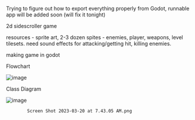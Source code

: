 Trying to figure out how to export everything properly from Godot, runnable app will be added soon
(will fix it tonight)

2d sidescroller game



resources - sprite art, 2-3 dozen spites - enemies, player, weapons, level tilesets. need sound effects for attacking/getting hit, killing enemies. 

making game in godot

Flowchart

![image](https://user-images.githubusercontent.com/70330869/222650055-af0cc1aa-8137-436c-8993-eb86b2dcf217.png)


Class Diagram

![image](https://user-images.githubusercontent.com/70330869/222651439-ce7d529c-0b89-46bd-90a5-17e1fe2ca5df.png)



            Screen Shot 2023-03-20 at 7.43.05 AM.png
          

